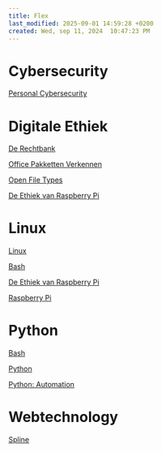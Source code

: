 ```yaml
---
title: Flex
last_modified: 2025-09-01 14:59:28 +0200
created: Wed, sep 11, 2024  10:47:23 PM
---
```


# Cybersecurity

[Personal Cybersecurity](https://www.notion.so/hannemaes/Personal-Cybersecurity-34710631d0d0491ea89f59c77185ea6e)

# Digitale Ethiek

[De Rechtbank](https://hannemaes.notion.site/De-rechtbank-39d66651fa324f0cab07ef142cbe37d3)

[Office Pakketten Verkennen](https://hannemaes.notion.site/Office-pakketten-verkennen-73d09585e8e34239a791bfb13135398a)

[Open File Types]()

[De Ethiek van Raspberry Pi](raspberrypi-ethiek)

# Linux

[Linux](../hardware/Besturingssystemen)

[Bash](bash)

[De Ethiek van Raspberry Pi](raspberrypi-ethiek)

[Raspberry Pi](raspberrypi)

# Python

[Bash](bash)

[Python](https://hannemaes.notion.site/Python-Game-Development-f26abfaf2cdc4ff7967753b933cd206f?source=copy_link)

[Python: Automation]()

# Webtechnology

[Spline](spline)

